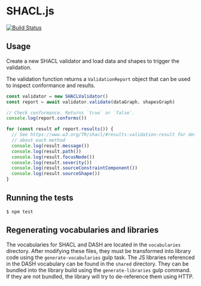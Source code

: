 
# SHACL.js

[![Build Status](https://travis-ci.org/zazuko/shacl-js.svg?branch=master)](https://travis-ci.org/zazuko/shacl-js)

## Usage

Create a new SHACL validator and load data and shapes to trigger the validation.

The validation function returns a `ValidationReport` object that can be used
to inspect conformance and results.

```javascript
const validator = new SHACLValidator()
const report = await validator.validate(dataGraph, shapesGraph)

// Check conformance. Returns `true` or `false`.
console.log(report.conforms())

for (const result of report.results()) {
  // See https://www.w3.org/TR/shacl/#results-validation-result for details
  // about each method
  console.log(result.message())
  console.log(result.path())
  console.log(result.focusNode())
  console.log(result.severity())
  console.log(result.sourceConstraintComponent())
  console.log(result.sourceShape())
}
```

## Running the tests

```
$ npm test
```

## Regenerating vocabularies and libraries

The vocabularies for SHACL and DASH are located in the `vocabularies` directory. After modifying these files, they must
be transformed into library code using the `generate-vocabularies` gulp task.
The JS libraries referenced in the DASH vocabulary can be found in the `shared` directory. They can be bundled into the
library build using the `generate-libraries` gulp command. If they are not bundled, the library will try to de-reference
them using HTTP.
